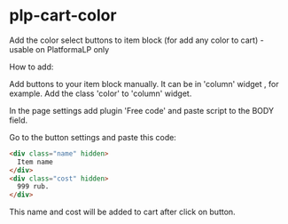 # plp-cart-color
Add the color select buttons to item block (for add any color to cart) - usable on PlatformaLP only

How to add:

Add buttons to your item block manually. It can be in 'column' widget , for example.
Add the class 'color' to 'column' widget.

In the page settings add plugin 'Free code' and paste script to the BODY field.

Go to the button settings and paste this code:
```html
<div class="name" hidden>
  Item name
</div>
<div class="cost" hidden>
  999 rub.
</div>
```
This name and cost will be added to cart after click on button.
